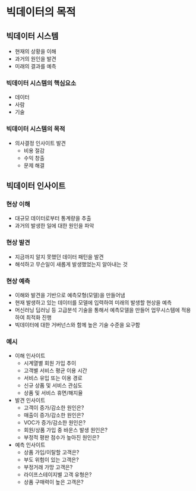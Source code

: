 
# 빅데이터의 목적

## 빅데이터 시스템
- 현재의 상황을 이해
- 과거의 원인을 발견
- 미래의 결과를 예측

### 빅데이터 시스템의 핵심요소
- 데이터
- 사람
- 기술

### 빅데이터 시스템의 목적  
- 의사결정 인사이트 발견
  - 비용 절감
  - 수익 창출
  - 문제 해결

## 빅데이터 인사이트
### 현상 이해
- 대규모 데이터로부터 통계량을 추출
- 과거의 발생한 일에 대한 원인을 파악
### 현상 발견
- 지금까지 알지 못했던 데이터 패턴을 발견
- 해석하고 무슨일이 새롭게 발생했었는지 알아내는 것
### 현상 예측
- 이해와 발견을 기반으로 예측모형(모델)을 만들어냄
- 현재 발생하고 있는 데이터를 모델에 입력하여 미래의 발생할 현상을 예측
- 머신러닝 딥러닝 등 고급분석 기술을 통해서 예측모델을 만들어 업무시스템에 적용하여 최적화 진행
- 빅데이터에 대한 거버넌스와 함께 높은 기술 수준을 요구함

### 예시
- 이해 인사이트
  - 시계열별 회원 가입 추이
  - 고객별 서비스 평균 이용 시간
  - 서비스 유입 또는 이용 경로
  - 신규 상품 및 서비스 관심도
  - 상품 및 서비스 휴면/해지율
- 발견 인사이트
  - 고객이 증가/감소한 원인은?
  - 매출이 증가/감소한 원인은?
  - VOC가 증가/감소한 원인은?
  - 회원/상품 가입 중 바운스 발생 원인은?
  - 부정적 평판 점수가 높아진 원인은?
- 예측 인사이트
  - 상품 가입/이탈할 고객은?
  - 부도 위험이 있는 고객은?
  - 부정거래 가망 고객은?
  - 라이프스테이지별 고객 유형은?
  - 상품 구매력이 높은 고객은?



